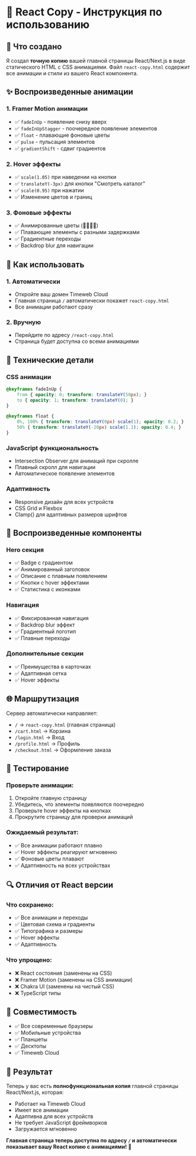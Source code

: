 # 🌸 React Copy - Инструкция по использованию

## 🎯 Что создано

Я создал **точную копию** вашей главной страницы React/Next.js в виде статического HTML с CSS анимациями. Файл `react-copy.html` содержит все анимации и стили из вашего React компонента.

## ✨ Воспроизведенные анимации

### 1. **Framer Motion анимации**
- ✅ `fadeInUp` - появление снизу вверх
- ✅ `fadeInUpStagger` - поочередное появление элементов
- ✅ `float` - плавающие фоновые цветы
- ✅ `pulse` - пульсация элементов
- ✅ `gradientShift` - сдвиг градиентов

### 2. **Hover эффекты**
- ✅ `scale(1.05)` при наведении на кнопки
- ✅ `translateY(-3px)` для кнопки "Смотреть каталог"
- ✅ `scale(0.95)` при нажатии
- ✅ Изменение цветов и границ

### 3. **Фоновые эффекты**
- ✅ Анимированные цветы (🌸🌺🌷🌹)
- ✅ Плавающие элементы с разными задержками
- ✅ Градиентные переходы
- ✅ Backdrop blur для навигации

## 🚀 Как использовать

### 1. **Автоматически**
- Откройте ваш домен Timeweb Cloud
- Главная страница `/` автоматически покажет `react-copy.html`
- Все анимации работают сразу

### 2. **Вручную**
- Перейдите по адресу `/react-copy.html`
- Страница будет доступна со всеми анимациями

## 🔧 Технические детали

### **CSS анимации**
```css
@keyframes fadeInUp {
    from { opacity: 0; transform: translateY(50px); }
    to { opacity: 1; transform: translateY(0); }
}

@keyframes float {
    0%, 100% { transform: translateY(0px) scale(1); opacity: 0.2; }
    50% { transform: translateY(-20px) scale(1.1); opacity: 0.4; }
}
```

### **JavaScript функциональность**
- Intersection Observer для анимаций при скролле
- Плавный скролл для навигации
- Автоматическое появление элементов

### **Адаптивность**
- Responsive дизайн для всех устройств
- CSS Grid и Flexbox
- Clamp() для адаптивных размеров шрифтов

## 🎨 Воспроизведенные компоненты

### **Hero секция**
- ✅ Badge с градиентом
- ✅ Анимированный заголовок
- ✅ Описание с плавным появлением
- ✅ Кнопки с hover эффектами
- ✅ Статистика с иконками

### **Навигация**
- ✅ Фиксированная навигация
- ✅ Backdrop blur эффект
- ✅ Градиентный логотип
- ✅ Плавные переходы

### **Дополнительные секции**
- ✅ Преимущества в карточках
- ✅ Адаптивная сетка
- ✅ Hover эффекты

## 🌐 Маршрутизация

Сервер автоматически направляет:
- `/` → `react-copy.html` (главная страница)
- `/cart.html` → Корзина
- `/login.html` → Вход
- `/profile.html` → Профиль
- `/checkout.html` → Оформление заказа

## 🧪 Тестирование

### **Проверьте анимации:**
1. Откройте главную страницу
2. Убедитесь, что элементы появляются поочередно
3. Проверьте hover эффекты на кнопках
4. Прокрутите страницу для проверки анимаций

### **Ожидаемый результат:**
- ✅ Все анимации работают плавно
- ✅ Hover эффекты реагируют мгновенно
- ✅ Фоновые цветы плавают
- ✅ Адаптивность на всех устройствах

## 🔍 Отличия от React версии

### **Что сохранено:**
- ✅ Все анимации и переходы
- ✅ Цветовая схема и градиенты
- ✅ Типографика и размеры
- ✅ Hover эффекты
- ✅ Адаптивность

### **Что упрощено:**
- ❌ React состояния (заменены на CSS)
- ❌ Framer Motion (заменены на CSS анимации)
- ❌ Chakra UI (заменены на чистый CSS)
- ❌ TypeScript типы

## 📱 Совместимость

- ✅ Все современные браузеры
- ✅ Мобильные устройства
- ✅ Планшеты
- ✅ Десктопы
- ✅ Timeweb Cloud

## 🎯 Результат

Теперь у вас есть **полнофункциональная копия** главной страницы React/Next.js, которая:
- Работает на Timeweb Cloud
- Имеет все анимации
- Адаптивна для всех устройств
- Не требует JavaScript фреймворков
- Загружается мгновенно

**Главная страница теперь доступна по адресу `/` и автоматически показывает вашу React копию с анимациями!** 🎉
